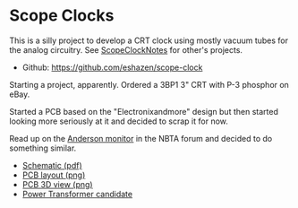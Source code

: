 # Scope Clocks

This is a silly project to develop a CRT clock using mostly vacuum tubes for the analog circuitry.  See [ScopeClockNotes](ScopeClockNotes.md) for other's projects.

* Github: https://github.com/eshazen/scope-clock

Starting a project, apparently.  Ordered a 3BP1 3" CRT with P-3 phosphor on eBay.

Started a PCB based on the "Electronixandmore" design but then started looking more seriously at it and decided to scrap it for now.

Read up on the [Anderson monitor](http://www.taswegian.com/NBTV/forum/viewforum.php?f=17) in the NBTA forum and decided to do something similar.

* [Schematic (pdf)](https://github.com/eshazen/scope-clock/blob/main/hardware/anderson_crt/anderson_crt.pdf)
* [PCB layout (png)](https://github.com/eshazen/scope-clock/blob/main/hardware/anderson_crt/anderson_crt.pcb_layout.png)
* [PCB 3D view (png)](https://github.com/eshazen/scope-clock/blob/main/hardware/anderson_crt/anderson_crt.pcb_3D.png)
* [Power Transformer candidate](https://www.antekinc.com/content/AS-05T320.pdf)

